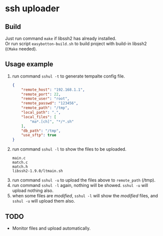 # ssh uploader

## Build
Just run command `make` if libssh2 has already installed.  
Or run script `easybotton-build.sh` to build project with build-in libssh2 (`CMake` needed). 

## Usage example
1. run command `sshul -t` to generate tempalte config file.
    ```json
    {
        "remote_host": "192.168.1.1",
        "remote_port": 22,
        "remote_user": "root",
        "remote_passwd": "123456",
        "remote_path": "/tmp",
        "local_path": ".",
        "local_files": [
            "ma*.[ch]", "*/*.sh"
        ],
        "db_path": "/tmp",
        "use_sftp": true
    }
    ```
2. run command `sshul -l` to show the files to be uploaded.
    ```text
    main.c
    match.c
    match.h
    libssh2-1.9.0/ltmain.sh
    ```
3. run command `sshul -u` to upload the files above to `remote_path` (/tmp).
4. run command `sshul -l` again, nothing will be showed. `sshul -u` will upload nothing also.
5. when some files are *modified*, `sshul -l` will show the *modified* files, and `sshul -u` will upload them also.

## TODO
- Monitor files and upload automatically.